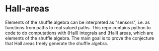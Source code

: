 # Hall-areas
Elements of the shuffle algebra can be interpreted as "sensors", i.e. as functions from paths to real valued paths. This repo contains python to code to do computations with (Hall) integrals and (Hall) areas, which are elements of the shuffle algebra. The main goal is to prove the conjecture that Hall areas freely generate the shuffle algebra. 

